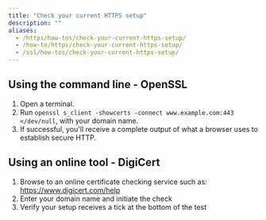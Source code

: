 ```yaml
---
title: "Check your current HTTPS setup"
description: ""
aliases:
  - /https/how-tos/check-your-current-https-setup/
  - /how-to/https/check-your-current-https-setup/
  - /ssl/how-tos/check-your-current-https-setup/
---
```


## Using the command line - OpenSSL

1. Open a terminal.
1. Run `openssl s_client -showcerts -connect www.example.com:443 </dev/null`, with your domain name.
1. If successful, you'll receive a complete output of what a browser uses to establish secure HTTP.

## Using an online tool - DigiCert

1. Browse to an online certificate checking service such as: https://www.digicert.com/help
1. Enter your domain name and initiate the check
1. Verify your setup receives a tick at the bottom of the test
